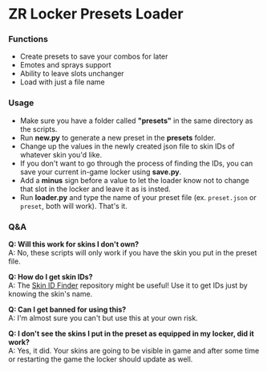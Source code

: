 
# ZR Locker Presets Loader

### Functions
* Create presets to save your combos for later
* Emotes and sprays support
* Ability to leave slots unchanger
* Load with just a file name

### Usage
* Make sure you have a folder called **"presets"** in the same directory as the scripts.
* Run **new.py** to generate a new preset in the **presets** folder.
* Change up the values in the newly created json file to skin IDs of whatever skin you'd like.
* If you don't want to go through the process of finding the IDs, you can save your current in-game locker using **save.py**.
* Add a **minus** sign before a value to let the loader know not to change that slot in the locker and leave it as is insted.
* Run **loader.py** and type the name of your preset file (ex. `preset.json` or `preset`, both will work). That's it.

### Q&A
**Q: Will this work for skins I don't own?**<br>
A: No, these scripts will only work if you have the skin you put in the preset file.

**Q: How do I get skin IDs?**<br>
A: The [Skin ID Finder](https://github.com/TeamCLIU/ZRSkinIDFinder "ZRSkinIDFinder") repository might be useful! Use it to get IDs just by knowing the skin's name.

**Q: Can I get banned for using this?**<br>
A: I'm almost sure you can't but use this at your own risk.

**Q: I don't see the skins I put in the preset as equipped in my locker, did it work?**<br>
A: Yes, it did. Your skins are going to be visible in game and after some time or restarting the game the locker should update as well.
